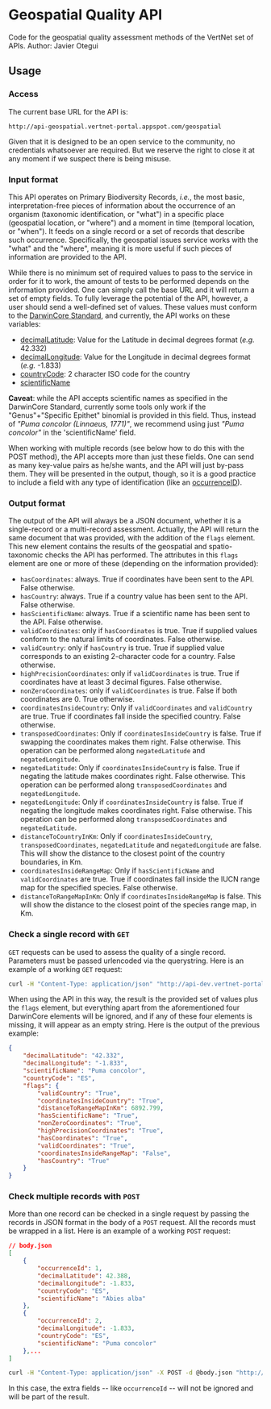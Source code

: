 # Geospatial Quality API

Code for the geospatial quality assessment methods of the VertNet set of APIs.
Author: Javier Otegui

## Usage

### Access

The current base URL for the API is:

	http://api-geospatial.vertnet-portal.appspot.com/geospatial

Given that it is designed to be an open service to the community, no credentials whatsoever are required. But we reserve the right to close it at any moment if we suspect there is being misuse.

### Input format

This API operates on Primary Biodiversity Records, *i.e.*, the most basic, interpretation-free pieces of information about the occurrence of an organism (taxonomic identification, or "what") in a specific place (geospatial location, or "where") and a moment in time (temporal location, or "when"). It feeds on a single record or a set of records that describe such occurrence. Specifically, the geospatial issues service works with the "what" and the "where", meaning it is more useful if such pieces of information are provided to the API.

While there is no minimum set of required values to pass to the service in order for it to work, the amount of tests to be performed depends on the information provided. One can simply call the base URL and it will return a set of empty fields. To fully leverage the potential of the API, however, a user should send a well-defined set of values. These values must conform to the [DarwinCore Standard](http://rs.tdwg.org/dwc/terms/index.htm), and currently, the API works on these variables:

* [decimalLatitude](http://rs.tdwg.org/dwc/terms/index.htm#decimalLatitude): Value for the Latitude in decimal degrees format (*e.g.* 42.332)
* [decimalLongitude](http://rs.tdwg.org/dwc/terms/index.htm#decimalLongitude): Value for the Longitude in decimal degrees format (*e.g.* -1.833)
* [countryCode](http://rs.tdwg.org/dwc/terms/index.htm#countryCode): 2 character ISO code for the country
* [scientificName](http://rs.tdwg.org/dwc/terms/index.htm#scientificName)

**Caveat**: while the API accepts scientific names as specified in the DarwinCore Standard, currently some tools only work if the "Genus"+"Specific Epithet" binomial is provided in this field. Thus, instead of *"Puma concolor (Linnaeus, 1771)"*, we recommend using just *"Puma concolor"* in the 'scientificName' field.

When working with multiple records (see below how to do this with the POST method), the API accepts more than just these fields. One can send as many key-value pairs as he/she wants, and the API will just by-pass them. They will be presented in the output, though, so it is a good practice to include a field with any type of identification (like an [occurrenceID](http://rs.tdwg.org/dwc/terms/index.htm#occurrenceID)).

### Output format

The output of the API will always be a JSON document, whether it is a single-record or a multi-record assessment. Actually, the API will return the same document that was provided, with the addition of the `flags` element. This new element contains the results of the geospatial and spatio-taxonomic checks the API has performed. The attributes in this `flags` element are one or more of these (depending on the information provided):

* `hasCoordinates`: always. True if coordinates have been sent to the API. False otherwise.
* `hasCountry`: always. True if a country value has been sent to the API. False otherwise.
* `hasScientificName`: always. True if a scientific name has been sent to the API. False otherwise.
* `validCoordinates`: only if `hasCoordinates` is true. True if supplied values conform to the natural limits of coordinates. False otherwise.
* `validCountry`: only if `hasCountry` is true. True if supplied value corresponds to an existing 2-character code for a country. False otherwise.
* `highPrecisionCoordinates`: only if `validCoordinates` is true. True if coordinates have at least 3 decimal figures. False otherwise.
* `nonZeroCoordinates`: only if `validCoordinates` is true. False if both coordinates are 0. True otherwise.
* `coordinatesInsideCountry`: Only if `validCoordinates` and `validCountry` are true. True if coordinates fall inside the specified country. False otherwise.
* `transposedCoordinates`: Only if `coordinatesInsideCountry` is false. True if swapping the coordinates makes them right. False otherwise. This operation can be performed along `negatedLatitude` and `negatedLongitude`.
* `negatedLatitude`: Only if `coordinatesInsideCountry` is false. True if negating the latitude makes coordinates right. False otherwise. This operation can be performed along `transposedCoordinates` and `negatedLongitude`.
* `negatedLongitude`: Only if `coordinatesInsideCountry` is false. True if negating the longitude makes coordinates right. False otherwise. This operation can be performed along `transposedCoordinates` and `negatedLatitude`.
* `distanceToCountryInKm`: Only if `coordinatesInsideCountry`, `transposedCoordinates`, `negatedLatitude` and `negatedLongitude` are false. This will show the distance to the closest point of the country boundaries, in Km.
* `coordinatesInsideRangeMap`: Only if `hasScientificName` and `validCoordinates` are true. True if coordinates fall inside the IUCN range map for the specified species. False otherwise.
* `distanceToRangeMapInKm`: Only if `coordinatesInsideRangeMap` is false. This will show the distance to the closest point of the species range map, in Km.

### Check a single record with `GET`

`GET` requests can be used to assess the quality of a single record. Parameters must be passed urlencoded via the querystring. Here is an example of a working `GET` request:

```bash
curl -H "Content-Type: application/json" "http://api-dev.vertnet-portal.appspot.com/geospatial?decimalLatitude=42.332&decimalLongitude=-1.833&countryCode=ES&scientificName=Puma%20concolor"
```

When using the API in this way, the result is the provided set of values plus the `flags` element, but everything apart from the aforementioned four DarwinCore elements will be ignored, and if any of these four elements is missing, it will appear as an empty string. Here is the output of the previous example:

```json
{
	"decimalLatitude": "42.332",
    "decimalLongitude": "-1.833",
	"scientificName": "Puma concolor",
    "countryCode": "ES",
    "flags": {
    	"validCountry": "True",
        "coordinatesInsideCountry": "True",
        "distanceToRangeMapInKm": 6892.799,
        "hasScientificName": "True",
        "nonZeroCoordinates": "True",
        "highPrecisionCoordinates": "True",
        "hasCoordinates": "True",
        "validCoordinates": "True",
        "coordinatesInsideRangeMap": "False",
        "hasCountry": "True"
    }
}
```

### Check multiple records with `POST`

More than one record can be checked in a single request by passing the records in JSON format in the body of a `POST` request. All the records must be wrapped in a list. Here is an example of a working `POST` request:

```json
// body.json
[
    {
        "occurrenceId": 1,
        "decimalLatitude": 42.388,
        "decimalLongitude": -1.833,
        "countryCode": "ES",
        "scientificName": "Abies alba"
    },
    {
        "occurrenceId": 2,
        "decimalLongitude": -1.833,
        "countryCode": "ES",
        "scientificName": "Puma concolor"
    },...
]
```

```bash
curl -H "Content-Type: application/json" -X POST -d @body.json "http://api-dev.vertnet-portal.appspot.com/geospatial"
```

In this case, the extra fields -- like `occurrenceId` -- will not be ignored and will be part of the result.